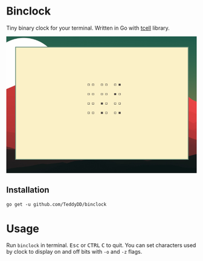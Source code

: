 # Binclock

Tiny binary clock for your terminal. Written in Go with [tcell] library.

![screenshot](screen.png)

## Installation

```
go get -u github.com/TeddyDD/binclock

```

# Usage

Run `binclock` in terminal. <kbd>Esc</kbd> or <kbd>CTRL</kbd> <kbd>C</kbd>
to quit. You can set characters used by clock to display on and off bits with
`-o` and `-z` flags.

[tcell]: https://github.com/gdamore/tcell

